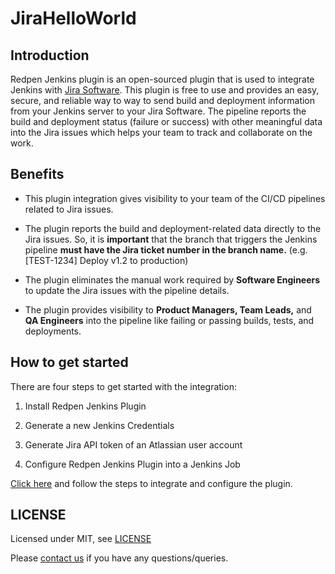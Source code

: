 # JiraHelloWorld

## Introduction

Redpen Jenkins plugin is an open-sourced plugin that is used to integrate Jenkins with [Jira Software](https://www.atlassian.com/software/jira). This plugin is free to use and provides an easy, secure, and reliable way to way to send build and deployment information from your Jenkins server to your Jira Software. The pipeline reports the build and deployment status (failure or success) with other meaningful data into the Jira issues which helps your team to track and collaborate on the work.

## Benefits
 - This plugin integration gives visibility to your team of the CI/CD pipelines related to Jira issues.

 - The plugin reports the build and deployment-related data directly to the Jira issues. So, it is **important** that the branch that triggers the Jenkins pipeline **must have the Jira ticket number in the branch name.** (e.g. [TEST-1234] Deploy v1.2 to production)

 - The plugin eliminates the manual work required by **Software Engineers** to update the Jira issues with the pipeline details.
 
 - The plugin provides visibility to **Product Managers, Team Leads,** and **QA Engineers** into the pipeline like failing or passing builds, tests, and deployments.

## How to get started
There are four steps to get started with the integration:

1. Install Redpen Jenkins Plugin

2. Generate a new Jenkins Credentials 
3. Generate Jira API token of an Atlassian user account 
4. Configure Redpen Jenkins Plugin into a Jenkins Job

[Click here](https://support.redpen.ai/hc/en-us/articles/4727856045069) and follow the steps to integrate and configure the plugin.

## LICENSE

Licensed under MIT, see [LICENSE](LICENSE)

Please [contact us](https://www.redpen.ai/contact-us) if you have any questions/queries. 
